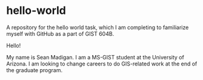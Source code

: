 # hello-world
A repository for the hello world task, which I am completing to familiarize myself with GitHub as a part of GIST 604B.

Hello!

My name is Sean Madigan. I am a MS-GIST student at the University of Arizona. I am looking to change careers to do GIS-related work at the end of the graduate program.
